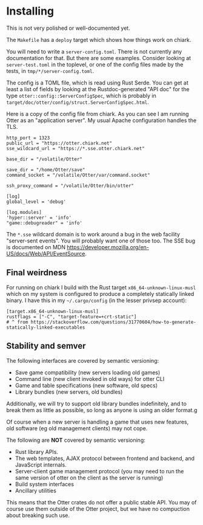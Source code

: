 Installing
==========

This is not very polished or well-documented yet.

The `Makefile` has a `deploy` target which shows how things work on
chiark.

You will need to write a `server-config.toml`.  There is not currently
any documentation for that.  But there are some examples.  Consider
looking at `server-test.toml` in the toplevel, or one of the config
files made by the tests, in `tmp/*/server-config.toml`.

The config is a TOML file, which is read using Rust Serde.  You can
get at least a list of fields by looking at the Rustdoc-generated "API
doc" for the type `otter::config::ServerConfigSpec`, which is probably
in `target/doc/otter/config/struct.ServerConfigSpec.html`.

Here is a copy of the config file from chiark.  As you can see I am
running Otter as an "application server".  My usual Apache
configuration handles the TLS.

```
http_port = 1323
public_url = "https://otter.chiark.net"
sse_wildcard_url = "https://*.sse.otter.chiark.net"

base_dir = "/volatile/Otter"

save_dir = "/home/Otter/save"
command_socket = "/volatile/Otter/var/command.socket"

ssh_proxy_command = "/volatile/Otter/bin/otter"

[log]
global_level = 'debug'

[log.modules]
'hyper::server' = 'info'
"game::debugreader" = 'info'
```

The `*.sse` wildcard domain is to work around a bug in the web
facility "server-sent events".  You will probably want one of those
too.  The SSE bug is documented on MDN
<https://developer.mozilla.org/en-US/docs/Web/API/EventSource>.


Final weirdness
---------------

For running on chiark I build with the Rust target
`x86_64-unknown-linux-musl` which on my system is configured to
produce a completely statically linked binary.  I have this in my
`~/.cargo/config` (in the lesser privsep account):

```
[target.x86_64-unknown-linux-musl]
rustflags = ["-C", "target-feature=+crt-static"]
# ^ from https://stackoverflow.com/questions/31770604/how-to-generate-statically-linked-executables
```


Stability and semver
--------------------

The following interfaces are covered by semantic versioning:

 * Save game compatibility (new servers loading old games)
 * Command line (new client invoked in old ways) for otter CLI
 * Game and table specifications (new software, old specs)
 * Library bundles (new servers, old bundles)

Additionally, we will try to support old library bundles indefinitely,
and to break them as little as possible, so long as anyone is using
an older format.g

Of course when a new server is handling a game that uses new features,
old software (eg old management clients) may not cope.

The following are **NOT** covered by semantic versioning:

 * Rust library APIs.
 * The web templates, AJAX protocol between frontend and backend,
   and JavaScript internals.
 * Server-client game management protocol (you may need to run the
   same version of otter on the client as the server is running)
 * Build system interfaces
 * Ancillary utilities

This means that the Otter crates do not offer a public stable API.
You may of course use them outside of the Otter project,
but we have no compuction about breaking such use.
